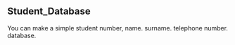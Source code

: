 ## Student_Database
You can make a simple student number, name. surname. telephone number. database.
